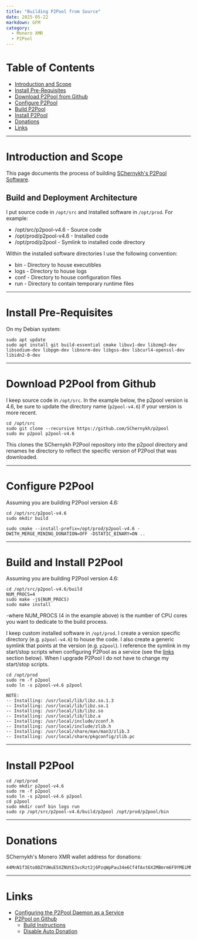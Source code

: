 ```yaml
---
title: "Building P2Pool from Source"
date: 2025-05-22
markdown: GFM
category:
  - Monero XMR 
  - P2Pool
---
```

# Table of Contents

* [Introduction and Scope](#introduction-and-scope)
* [Install Pre-Requisites](#install-pre-requisites)
* [Download P2Pool from Github](#download-p2pool-from-github)
* [Configure P2Pool](#configure-p2pool)
* [Build P2Pool](#build-p2pool)
* [Install P2Pool](#build-p2pool)
* [Donations](#donations)
* [Links](#links)

---

# Introduction and Scope

This page documents the process of building [SChernykh's P2Pool Software](https://github.com/SChernykh/p2pool).


## Build and Deployment Architecture

I put source code in `/opt/src` and installed software in `/opt/prod`. For example:

* /opt/src/p2pool-v4.6  - Source code
* /opt/prod/p2pool-v4.6 - Installed code
* /opt/prod/p2pool      - Symlink to installed code directory

Within the installed software directories I use the following convention:

* bin   - Directory to house executibles 
* logs  - Directory to house logs
* conf  - Directory to house configuration files
* run   - Directory to contain temporary runtime files

---

# Install Pre-Requisites

On my Debian system:
```
sudo apt update
sudo apt install git build-essential cmake libuv1-dev libzmq3-dev libsodium-dev libpgm-dev libnorm-dev libgss-dev libcurl4-openssl-dev libidn2-0-dev
```

---

# Download P2Pool from Github

I keep source code in `/opt/src`. In the example below, the p2pool version is 4.6, be sure to update the directory name (`p2pool-v4.6`) if your version is more recent.

```
cd /opt/src
sudo git clone --recursive https://github.com/SChernykh/p2pool
sudo mv p2pool p2pool-v4.6
```

This clones the SChernykh P2Pool repository into the p2pool directory and renames he directory to reflect the specific version of P2Pool that was downloaded.

---

# Configure P2Pool

Assuming you are building P2Pool version 4.6:

```
cd /opt/src/p2pool-v4.6
sudo mkdir build

sudo cmake --install-prefix=/opt/prod/p2pool-v4.6 -DWITH_MERGE_MINING_DONATION=OFF -DSTATIC_BINARY=ON ..
```

---

# Build and Install P2Pool
 
Assuming you are building P2Pool version 4.6:

```
cd /opt/src/p2pool-v4.6/build
NUM_PROCS=4
sudo make -j${NUM_PROCS)
sudo make install
```

-where NUM_PROCS (4 in the example above) is the number of CPU cores you want to dedicate to the build process.

I keep custom installed software in `/opt/prod`. I create a version specific directory (e.g. `p2pool-v4.6`) to house the code. I also create a generic symlink that points at the version (e.g. `p2pool`). I reference the symlink in my start/stop scripts when configuring P2Pool as a service (see the [links](#links) section below). When I upgrade P2Pool I do not have to change my start/stop scripts.

```
cd /opt/prod
sudo rm -f p2pool
sudo ln -s p2pool-v4.6 p2pool
```

```
NOTE:
-- Installing: /usr/local/lib/libz.so.1.3
-- Installing: /usr/local/lib/libz.so.1
-- Installing: /usr/local/lib/libz.so
-- Installing: /usr/local/lib/libz.a
-- Installing: /usr/local/include/zconf.h
-- Installing: /usr/local/include/zlib.h
-- Installing: /usr/local/share/man/man3/zlib.3
-- Installing: /usr/local/share/pkgconfig/zlib.pc
```
---

# Install P2Pool


```
cd /opt/prod
sudo mkdir p2pool-v4.6
sudo rm -f p2pool
sudo ln -s p2pool-v4.6 p2pool
cd p2pool
sudo mkdir conf bin logs run
sudo cp /opt/src/p2pool-v4.6/build/p2pool /opt/prod/p2pool/bin
```

---

# Donations

SChernykh's Monero XMR wallet address for donations:

```
44MnN1f3Eto8DZYUWuE5XZNUtE3vcRzt2j6PzqWpPau34e6Cf4fAxt6X2MBmrm6F9YMEiMNjN6W4Shn4pLcfNAja621jwyg
```

---

# Links

* [Configuring the P2Pool Daemon as a Service](/pages/ops/Configuring-the-P2Pool-Daemon-as-a-Service.html)
* [P2Pool on Github](https://github.com/SChernykh/p2pool)
  * [Build Instructions](https://github.com/SChernykh/p2pool/blob/master/README.md#build-instructions)
  * [Disable Auto Donation](https://github.com/SChernykh/p2pool/blob/v4.6/README.md?utm_source=substack&utm_medium=email#donations)

